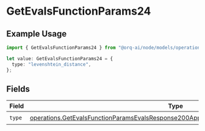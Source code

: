 # GetEvalsFunctionParams24

## Example Usage

```typescript
import { GetEvalsFunctionParams24 } from "@orq-ai/node/models/operations";

let value: GetEvalsFunctionParams24 = {
  type: "levenshtein_distance",
};
```

## Fields

| Field                                                                                                                                                                                              | Type                                                                                                                                                                                               | Required                                                                                                                                                                                           | Description                                                                                                                                                                                        |
| -------------------------------------------------------------------------------------------------------------------------------------------------------------------------------------------------- | -------------------------------------------------------------------------------------------------------------------------------------------------------------------------------------------------- | -------------------------------------------------------------------------------------------------------------------------------------------------------------------------------------------------- | -------------------------------------------------------------------------------------------------------------------------------------------------------------------------------------------------- |
| `type`                                                                                                                                                                                             | [operations.GetEvalsFunctionParamsEvalsResponse200ApplicationJSONResponseBodyData524Type](../../models/operations/getevalsfunctionparamsevalsresponse200applicationjsonresponsebodydata524type.md) | :heavy_check_mark:                                                                                                                                                                                 | N/A                                                                                                                                                                                                |